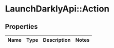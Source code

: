 # LaunchDarklyApi::Action

## Properties
Name | Type | Description | Notes
------------ | ------------- | ------------- | -------------


